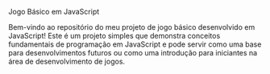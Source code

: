 Jogo Básico em JavaScript

Bem-vindo ao repositório do meu projeto de jogo básico desenvolvido em JavaScript! 
Este é um projeto simples que demonstra conceitos fundamentais de programação em JavaScript e pode servir como uma base para desenvolvimentos futuros ou como uma introdução para iniciantes na área de desenvolvimento de jogos.
